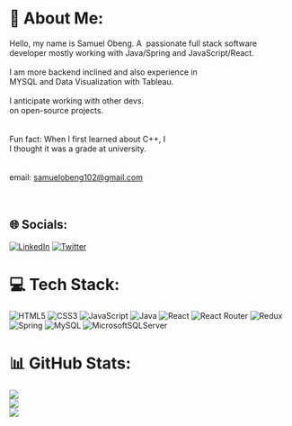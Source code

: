 # 💫 About Me:
Hello, my name is Samuel Obeng. A  passionate full stack software<br>developer mostly working with Java/Spring and JavaScript/React.<br><br>  I am more backend inclined and also experience in <br>            MYSQL and Data Visualization with Tableau.<br><br>         I anticipate working with other devs.<br>                      on open-source projects.<br><br><br>           Fun fact: When I first learned about C++, I<br>                     I thought it was a grade at university.<br><br><br>         email: samuelobeng102@gmail.com<br><br><br>


## 🌐 Socials:
[![LinkedIn](https://img.shields.io/badge/LinkedIn-%230077B5.svg?logo=linkedin&logoColor=white)](https://linkedin.com/in/https://www.linkedin.com/in/samuel-obeng-7282a61b3/?lipi=urn%3Ali%3Apage%3Ad_flagship3_feed%3B2VYNtivbSdKMd%2FihUxDbLA%3D%3D) [![Twitter](https://img.shields.io/badge/Twitter-%231DA1F2.svg?logo=Twitter&logoColor=white)](https://twitter.com/@samobeng14Dev) 

# 💻 Tech Stack:
![HTML5](https://img.shields.io/badge/html5-%23E34F26.svg?style=flat-square&logo=html5&logoColor=white) ![CSS3](https://img.shields.io/badge/css3-%231572B6.svg?style=flat-square&logo=css3&logoColor=white) ![JavaScript](https://img.shields.io/badge/javascript-%23323330.svg?style=flat-square&logo=javascript&logoColor=%23F7DF1E) ![Java](https://img.shields.io/badge/java-%23ED8B00.svg?style=flat-square&logo=java&logoColor=white) ![React](https://img.shields.io/badge/react-%2320232a.svg?style=flat-square&logo=react&logoColor=%2361DAFB) ![React Router](https://img.shields.io/badge/React_Router-CA4245?style=flat-square&logo=react-router&logoColor=white) ![Redux](https://img.shields.io/badge/redux-%23593d88.svg?style=flat-square&logo=redux&logoColor=white) ![Spring](https://img.shields.io/badge/spring-%236DB33F.svg?style=flat-square&logo=spring&logoColor=white) ![MySQL](https://img.shields.io/badge/mysql-%2300f.svg?style=flat-square&logo=mysql&logoColor=white) ![MicrosoftSQLServer](https://img.shields.io/badge/Microsoft%20SQL%20Sever-CC2927?style=flat-square&logo=microsoft%20sql%20server&logoColor=white)
# 📊 GitHub Stats:
![](https://github-readme-stats.vercel.app/api?username=samobeng14Dev&theme=darcula&hide_border=true&include_all_commits=false&count_private=false)<br/>
![](https://github-readme-streak-stats.herokuapp.com/?user=samobeng14Dev&theme=darcula&hide_border=true)<br/>
![](https://github-readme-stats.vercel.app/api/top-langs/?username=samobeng14Dev&theme=darcula&hide_border=true&include_all_commits=false&count_private=false&layout=compact)

<!-- Proudly created with GPRM ( https://gprm.itsvg.in ) -->
